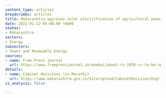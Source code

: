 ```yaml
---
content_type: articles
breadcrumbs: articles
title: Maharashtra approves solar electrification of agricultural power connections
date: 2021-01-12 05:00:00 +0000
states:
- Maharashtra
sectors:
- Energy
subsectors:
- Power and Renewable Energy
sources:
- name: Free Press Journal
  url: https://www.freepressjournal.in/mumbai/about-rs-1970-cr-to-be-spent-to-install-one-lakh-solar-powered-agri-pumps
details:
- name: Cabinet decisions (in Marathi)
  url: https://www.maharashtra.gov.in/Site/upload/CabinetDecision/English/06-01-2021%20Cabinet%20Decision%20(Meeting%20No.50).pdf
is_analysis: false

---
```

